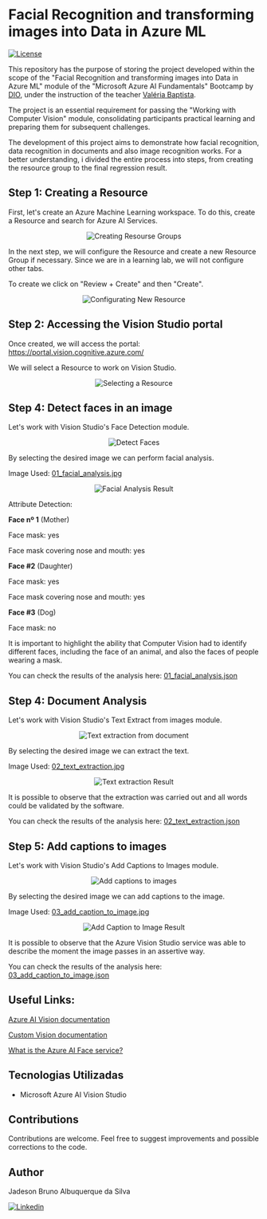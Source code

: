 # Facial Recognition and transforming images into Data in Azure ML

[![License](https://img.shields.io/npm/l/react)](https://github.com/JadesonBruno/computer-vision-in-azure-ml/blob/main/LICENSE)

This repository has the purpose of storing the project developed within the scope of the "Facial Recognition and transforming images into Data in Azure ML" module of the "Microsoft Azure AI Fundamentals" Bootcamp by [DIO](https://www.dio.me/), under the instruction of the teacher [Valéria Baptista](https://www.linkedin.com/in/valeriabaptista/).

The project is an essential requirement for passing the "Working with Computer Vision" module, consolidating participants practical learning and preparing them for subsequent challenges.

The development of this project aims to demonstrate how facial recognition, data recognition in documents and also image recognition works. For a better understanding, i divided the entire process into steps, from creating the resource group to the final regression result.

## Step 1: Creating a Resource

First, let's create an Azure Machine Learning workspace. To do this, create a Resource and search for Azure AI Services.

<p align="center">
  <img src="./assets/01_create_resource.gif" alt="Creating Resourse Groups">
</p>

In the next step, we will configure the Resource and create a new Resource Group if necessary. Since we are in a learning lab, we will not configure other tabs. 

To create we click on "Review + Create" and then "Create".

<p align="center">
  <img src="./assets/02_configuring_the_new_resource.png" alt="Configurating New Resource">
</p>


## Step 2: Accessing the Vision Studio portal

Once created, we will access the portal: https://portal.vision.cognitive.azure.com/

We will select a Resource to work on Vision Studio.

<p align="center">
  <img src="./assets/03_selecting_a_resource_on_vision_studio.gif" alt="Selecting a Resource">
</p>

## Step 4: Detect faces in an image

Let's work with Vision Studio's Face Detection module.

<p align="center">
  <img src="./assets/04_detect_faces_in_an_image.gif" alt="Detect Faces">
</p>

By selecting the desired image we can perform facial analysis.

Image Used: [01_facial_analysis.jpg](./inputs/01_facial_analysis.jpg)

<p align="center">
  <img src="./assets/05_facial_analysis.png" alt="Facial Analysis Result">
</p>

Attribute Detection:

**Face nº 1** (Mother)

Face mask: yes

Face mask covering nose and mouth: yes

**Face #2** (Daughter)

Face mask: yes

Face mask covering nose and mouth: yes

**Face #3** (Dog)

Face mask: no

It is important to highlight the ability that Computer Vision had to identify different faces, including the face of an animal, and also the faces of people wearing a mask.

You can check the results of the analysis here: [01_facial_analysis.json](./output/01_facial_analysis.json)

## Step 4: Document Analysis

Let's work with Vision Studio's Text Extract from images module.

<p align="center">
  <img src="./assets/06_extract_text_from_images.gif" alt="Text extraction from document">
</p>

By selecting the desired image we can extract the text.

Image Used: [02_text_extraction.jpg](./inputs/02_text_extraction.jpg)

<p align="center">
  <img src="./assets/07_text_extracion.png" alt="Text extraction Result">
</p>

It is possible to observe that the extraction was carried out and all words could be validated by the software.

You can check the results of the analysis here: [02_text_extraction.json](./output/02_text_extraction.json)

## Step 5: Add captions to images

Let's work with Vision Studio's Add Captions to Images module.

<p align="center">
  <img src="./assets/08_add_captions_to_images.gif" alt="Add captions to images">
</p>

By selecting the desired image we can add captions to the image.

Image Used: [03_add_caption_to_image.jpg](./inputs/03_add_caption_to_image.jpg)

<p align="center">
  <img src="./assets/09_add_caption_to_image_result.png" alt="Add Caption to Image Result">
</p>

It is possible to observe that the Azure Vision Studio service was able to describe the moment the image passes in an assertive way.

You can check the results of the analysis here: [03_add_caption_to_image.json](./output/03_add_caption_to_image.json)

## Useful Links:

[Azure AI Vision documentation](https://learn.microsoft.com/en-us/azure/ai-services/computer-vision/)

[Custom Vision documentation](https://learn.microsoft.com/en-us/azure/ai-services/custom-vision-service/)

[What is the Azure AI Face service?](https://learn.microsoft.com/en-us/azure/ai-services/computer-vision/overview-identity)

## Tecnologias Utilizadas

- Microsoft Azure AI Vision Studio

## Contributions

Contributions are welcome. Feel free to suggest improvements and possible corrections to the code.

## Author

Jadeson Bruno Albuquerque da Silva

[![Linkedin](https://img.shields.io/badge/LinkedIn-0077B5?style=for-the-badge&logo=linkedin&logoColor=white)](https://www.linkedin.com/in/jadeson-silva/)
